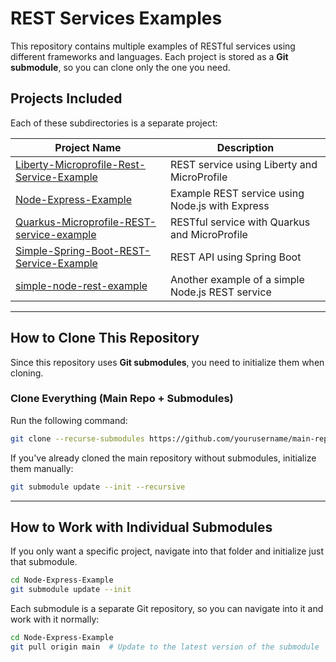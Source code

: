 # REST Services Examples

This repository contains multiple examples of RESTful services using different frameworks and languages. Each project is stored as a **Git submodule**, so you can clone only the one you need.

## **Projects Included**
Each of these subdirectories is a separate project:

| Project Name | Description |
|-------------|------------|
| [Liberty-Microprofile-Rest-Service-Example](Liberty-Microprofile-Rest-Service-Example) | REST service using Liberty and MicroProfile |
| [Node-Express-Example](Node-Express-Example) | Example REST service using Node.js with Express |
| [Quarkus-Microprofile-REST-service-example](Quarkus-Microprofile-REST-service-example) | RESTful service with Quarkus and MicroProfile |
| [Simple-Spring-Boot-REST-Service-Example](Simple-Spring-Boot-REST-Service-Example) | REST API using Spring Boot |
| [simple-node-rest-example](simple-node-rest-example) | Another example of a simple Node.js REST service |

---

## **How to Clone This Repository**
Since this repository uses **Git submodules**, you need to initialize them when cloning.

### **Clone Everything (Main Repo + Submodules)**
Run the following command:
```bash
git clone --recurse-submodules https://github.com/yourusername/main-repo.git
```
If you've already cloned the main repository without submodules, initialize them manually:

```bash
git submodule update --init --recursive
```

--- 

## How to Work with Individual Submodules
If you only want a specific project, navigate into that folder and initialize just that submodule.

```bash
cd Node-Express-Example
git submodule update --init
```
Each submodule is a separate Git repository, so you can navigate into it and work with it normally:
```bash
cd Node-Express-Example
git pull origin main  # Update to the latest version of the submodule
```